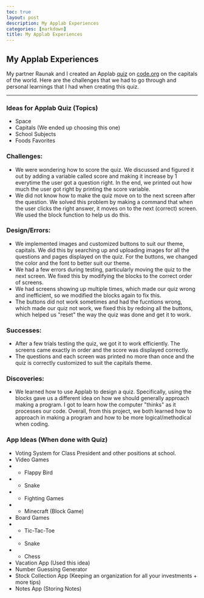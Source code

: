 ```yaml
---
toc: true
layout: post
description: My Applab Experiences
categories: [markdown]
title: My Applab Experiences
---
```



## My Applab Experiences

My partner Raunak and I created an Applab [quiz](https://studio.code.org/projects/applab/6TmfHYt7qkPd1WumAI3dkp8m1V7Ipoj_lA3-09HnZ3g) on [code.org](https://code.org/) on the capitals of the world. Here are the challenges that we had to go through and personal learnings that I had when creating this quiz. 

___

### Ideas for Applab Quiz (Topics)
- Space
- Capitals (We ended up choosing this one)
- School Subjects 
- Foods Favorites

### Challenges:

- We were wondering how to score the quiz. We discussed and figured it out by adding a variable called score and making it increase by 1 everytime the user got a question right. In the end, we printed out how much the user got right by printing the score variable. 
- We did not know how to make the quiz move on to the next screen after the question. We solved this problem by making a command that when the user clicks the right answer, it moves on to the next (correct) screen. We used the block function to help us do this.

### Design/Errors:

- We implemented images and customized buttons to suit our theme, capitals. We did this by searching up and uploading images for all the questions and pages displayed on the quiz. 
For the buttons, we changed the color and the font to better suit our theme. 
- We had a few errors during testing, particularly moving the quiz to the next screen. We fixed this by modifying the blocks to the correct order of screens. 
- We had screens showing up multiple times, which made our quiz wrong and inefficient, so we modified the blocks again to fix this.
- The buttons did not work sometimes and had the fucntions wrong, which made our quiz not work, we fixed this by redoing all the buttons, which helped us "reset" the way the quiz was done and get it to work. 

### Successes:

- After a few trials testing the quiz, we got it to work efficiently. The screens came exactly in order and the score was displayed correctly. 
- The questions and each screen was printed no more than once and the quiz is correctly customized to suit the capitals theme. 

### Discoveries:

- We learned how to use Applab to design a quiz. Specifically, using the blocks gave us a different idea on how we should generally approach making a program. 
I got to learn how the computer "thinks" as it processes our code. Overall, from this project, we both learned how to approach in making a program and how to be more logical/methodical when coding. 

### App Ideas (When done with Quiz)
- Voting System for Class President and other positions at school. 
- Video Games
- - Flappy Bird
- - Snake 
- - Fighting Games 
- - Minecraft (Block Game)
- Board Games
- - Tic-Tac-Toe
- - Snake
- - Chess
- Vacation App (Used this idea)
- Number Guessing Generator 
- Stock Collection App (Keeping an organization for all your investments + more tips)
- Notes App (Storing Notes)
